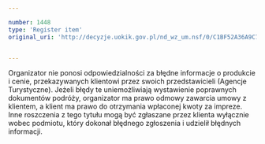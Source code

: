 ```yaml
---

number: 1448
type: 'Register item'
original_uri: 'http://decyzje.uokik.gov.pl/nd_wz_um.nsf/0/C1BF52A36A9C7C1CC12574780038DAF2?OpenDocument'


---
```


Organizator nie ponosi odpowiedzialności za błędne informacje o produkcie i cenie, przekazywanych klientowi przez swoich przedstawicieli (Agencje Turystyczne). Jeżeli błędy te uniemożliwiają wystawienie poprawnych dokumentów podróży, organizator ma prawo odmowy zawarcia umowy z klientem, a klient ma prawo do otrzymania wpłaconej kwoty za impreze. Inne roszczenia z tego tytułu mogą być zgłaszane przez klienta wyłącznie wobec podmiotu, który dokonał błędnego zgłoszenia i udzielił błędnych informacji. 
